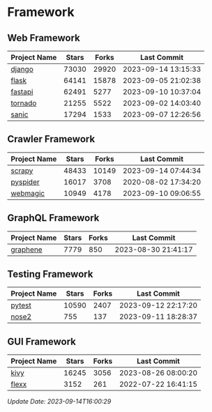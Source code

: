# Framework

## Web Framework
| Project Name | Stars | Forks | Last Commit |
| ------------ | ----- | ----- | ----------- |
| [django](https://github.com/django/django) | 73030 | 29920 | 2023-09-14 13:15:33 |
| [flask](https://github.com/pallets/flask) | 64141 | 15878 | 2023-09-05 21:02:38 |
| [fastapi](https://github.com/tiangolo/fastapi) | 62491 | 5277 | 2023-09-10 10:37:04 |
| [tornado](https://github.com/tornadoweb/tornado) | 21255 | 5522 | 2023-09-02 14:03:40 |
| [sanic](https://github.com/sanic-org/sanic) | 17294 | 1533 | 2023-09-07 12:26:56 |

## Crawler Framework
| Project Name | Stars | Forks | Last Commit |
| ------------ | ----- | ----- | ----------- |
| [scrapy](https://github.com/scrapy/scrapy) | 48433 | 10149 | 2023-09-14 07:44:34 |
| [pyspider](https://github.com/binux/pyspider) | 16017 | 3708 | 2020-08-02 17:34:20 |
| [webmagic](https://github.com/code4craft/webmagic) | 10949 | 4178 | 2023-09-10 09:06:55 |

## GraphQL Framework
| Project Name | Stars | Forks | Last Commit |
| ------------ | ----- | ----- | ----------- |
| [graphene](https://github.com/graphql-python/graphene) | 7779 | 850 | 2023-08-30 21:41:17 |

## Testing Framework
| Project Name | Stars | Forks | Last Commit |
| ------------ | ----- | ----- | ----------- |
| [pytest](https://github.com/pytest-dev/pytest) | 10590 | 2407 | 2023-09-12 22:17:20 |
| [nose2](https://github.com/nose-devs/nose2) | 755 | 137 | 2023-09-11 18:28:37 |

## GUI Framework
| Project Name | Stars | Forks | Last Commit |
| ------------ | ----- | ----- | ----------- |
| [kivy](https://github.com/kivy/kivy) | 16245 | 3056 | 2023-08-26 08:00:20 |
| [flexx](https://github.com/flexxui/flexx) | 3152 | 261 | 2022-07-22 16:41:15 |

*Update Date: 2023-09-14T16:00:29*